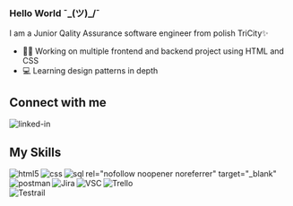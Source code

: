 ### Hello World ¯\_(ツ)_/¯
I am a Junior Qality Assurance software engineer from polish TriCity✨ 
- 🐱‍🏍 Working on multiple frontend and backend project using HTML and CSS
- 💻 Learning design patterns in depth
## Connect with me  
[<img align="left" alt="linked-in" src="https://img.shields.io/badge/linkedin-%230077B5.svg?&style=for-the-badge&logo=linkedin&logoColor=white" />](https://www.linkedin.com/in/sebastian-urba%C5%84ski-17101a268/)<br>
## My Skills
<img align="left" alt="html5" src="https://img.shields.io/badge/HTML5-239120?style=for-the-badge&logo=html5&logoColor=white"/>rel="nofollow noopener noreferrer" 
   target="_blank"<img align="left" alt="css" src="https://img.shields.io/badge/CSS3-1572B6?style=for-the-badge&logo=css3&logoColor=white" /><img align="left" alt="sql" src="https://img.shields.io/badge/SQL-FFA500?style=for-the-badge&logo=sql&logoColor=white" /><img align="left" alt="postman" src="https://img.shields.io/badge/Postman-FF7139?style=for-the-badge&logo=Postman&logoColor=white" /><img align="left" alt="Jira" src="https://img.shields.io/badge/Jira-0052CC?style=for-the-badge&logo=Jira&logoColor=white" /><img align="left" alt="VSC" src="https://img.shields.io/badge/Visual_Studio_Code-5C2D91?style=for-the-badge&logo=visual%20studio&logoColor=white" /><img align="left" alt="Trello" src="https://img.shields.io/badge/Trello-0052CC?style=for-the-badge&logo=trello&logoColor=white" />
<br><br><img align="left" alt="Testrail" src="https://img.shields.io/badge/Test-Rail-red" />
  










